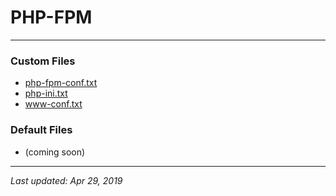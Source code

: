 # PHP-FPM

----

### Custom Files

* <a href="/php-fpm/php-fpm-conf.txt">php-fpm-conf.txt</a>
* <a href="/php-fpm/php-ini.txt">php-ini.txt</a>
* <a href="/php-fpm/www-conf.txt">www-conf.txt</a>

### Default Files

* (coming soon)

----

*Last updated: Apr 29, 2019*
